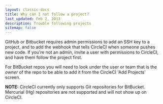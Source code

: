 ```yaml
---
layout: classic-docs
title: Why can I not follow a project?
last_updated: Feb 2, 2013
description: Trouble following projects
sitemap: false
---
```


GitHub or Bitbucket requires admin permissions to add an SSH key to a
project, and to add the webhook that tells CircleCI when someone
pushes new code. If you're not an admin, invite a user with
permissions to CircleCI, and have them follow the project first.

For BitBucket repos you will need to look under the user or team that is the *owner* of the repo to be able to add it from the CircleCI 'Add Projects' screen.

**NOTE:** CircleCI currently only supports Git repositories for BitBucket. Mercurial (Hg) repositories are not supported and will not show up on CircleCI.

